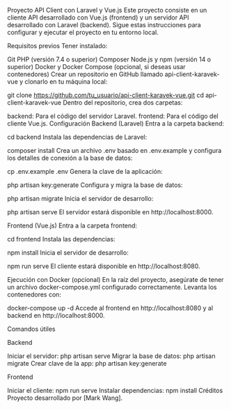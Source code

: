 Proyecto API Client con Laravel y Vue.js
Este proyecto consiste en un cliente API desarrollado con Vue.js (frontend) y un servidor API desarrollado con Laravel (backend). Sigue estas instrucciones para configurar y ejecutar el proyecto en tu entorno local.

Requisitos previos
Tener instalado:

Git
PHP (versión 7.4 o superior)
Composer
Node.js y npm (versión 14 o superior)
Docker y Docker Compose (opcional, si deseas usar contenedores)
Crear un repositorio en GitHub llamado api-client-karavek-vue y clonarlo en tu máquina local:

git clone https://github.com/tu_usuario/api-client-karavek-vue.git
cd api-client-karavek-vue
Dentro del repositorio, crea dos carpetas:

backend: Para el código del servidor Laravel.
frontend: Para el código del cliente Vue.js.
Configuración
Backend (Laravel)
Entra a la carpeta backend:

cd backend
Instala las dependencias de Laravel:

composer install
Crea un archivo .env basado en .env.example y configura los detalles de conexión a la base de datos:

cp .env.example .env
Genera la clave de la aplicación:

php artisan key:generate
Configura y migra la base de datos:

php artisan migrate
Inicia el servidor de desarrollo:

php artisan serve
El servidor estará disponible en http://localhost:8000.

Frontend (Vue.js)
Entra a la carpeta frontend:


cd frontend
Instala las dependencias:


npm install
Inicia el servidor de desarrollo:

npm run serve
El cliente estará disponible en http://localhost:8080.

Ejecución con Docker (opcional)
En la raíz del proyecto, asegúrate de tener un archivo docker-compose.yml configurado correctamente.
Levanta los contenedores con:

docker-compose up -d
Accede al frontend en http://localhost:8080 y al backend en http://localhost:8000.

Comandos útiles

Backend

Iniciar el servidor: php artisan serve
Migrar la base de datos: php artisan migrate
Crear clave de la app: php artisan key:generate

Frontend

Iniciar el cliente: npm run serve
Instalar dependencias: npm install
Créditos
Proyecto desarrollado por [Mark Wang].